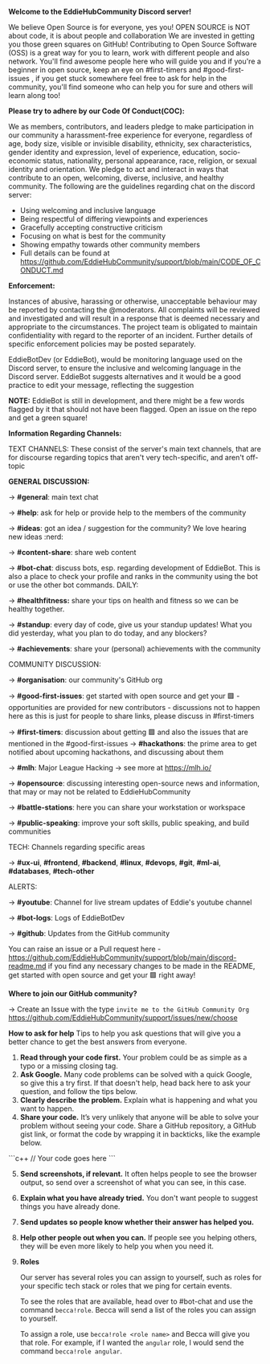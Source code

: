 **Welcome to the EddieHubCommunity Discord server!**

We believe Open Source is for everyone, yes you!
OPEN SOURCE is NOT about code, it is about people and collaboration
We are invested in getting you those green squares on GitHub! Contributing to Open Source Software (OSS) is a great way for you to learn, work with different people and also network. You'll find awesome people here who will guide you and if you're a beginner in open source, keep an eye on #first-timers and #good-first-issues , if you get stuck somewhere feel free to ask for help in the community, you'll find someone who can help you for sure and others will learn along too!

**Please try to adhere by our Code Of Conduct(COC):**

We as members, contributors, and leaders pledge to make participation in our
community a harassment-free experience for everyone, regardless of age, body
size, visible or invisible disability, ethnicity, sex characteristics, gender
identity and expression, level of experience, education, socio-economic status,
nationality, personal appearance, race, religion, or sexual identity
and orientation.
We pledge to act and interact in ways that contribute to an open, welcoming,
diverse, inclusive, and healthy community.
The following are the guidelines regarding chat on the discord server:

- Using welcoming and inclusive language
- Being respectful of differing viewpoints and experiences
- Gracefully accepting constructive criticism
- Focusing on what is best for the community
- Showing empathy towards other community members
- Full details can be found at https://github.com/EddieHubCommunity/support/blob/main/CODE_OF_CONDUCT.md

**Enforcement:**

Instances of abusive, harassing or otherwise, unacceptable behaviour may be reported by contacting the @moderators. All complaints will be reviewed and investigated and will result in a response that is deemed necessary and appropriate to the circumstances. The project team is obligated to maintain confidentiality with regard to the reporter of an incident. Further details of specific enforcement policies may be posted separately.

EddieBotDev (or EddieBot), would be monitoring language used on the Discord server, to ensure the inclusive and welcoming language in the Discord server. EddieBot suggests alternatives and it would be a good practice to edit your message, reflecting the suggestion

**NOTE:** EddieBot is still in development, and there might be a few words flagged by it that should not have been flagged. Open an issue on the repo and get a green square!

**Information Regarding Channels:**

TEXT CHANNELS: These consist of the server's main text channels, that are for discourse regarding topics that aren't very tech-specific, and aren't off-topic

**GENERAL DISCUSSION:**

-> **#general**: main text chat

-> **#help**: ask for help or provide help to the members of the community

-> **#ideas**: got an idea / suggestion for the community? We love hearing new ideas :nerd:

-> **#content-share**: share web content

-> **#bot-chat**: discuss bots, esp. regarding development of EddieBot. This is also a place to check your profile and ranks in the community using the bot or use the other bot commands.
DAILY:

-> **#healthfitness:** share your tips on health and fitness so we can be healthy together.

-> **#standup**: every day of code, give us your standup updates! What you did yesterday, what you plan to do today, and any blockers?

-> **#achievements**: share your (personal) achievements with the community

COMMUNITY DISCUSSION:

-> **#organisation**: our community's GitHub org

-> **#good-first-issues**: get started with open source and get your :green_square: - opportunities are provided for new contributors - discussions not to happen here as this is just for people to share links, please discuss in #first-timers

-> **#first-timers**: discussion about getting :green_square: and also the issues that are mentioned in the #good-first-issues
-> **#hackathons**: the prime area to get notified about upcoming hackathons, and discussing about them

-> **#mlh**: Major League Hacking -> see more at https://mlh.io/

-> **#opensource**: discussing interesting open-source news and information, that may or may not be related to EddieHubCommunity

-> **#battle-stations**: here you can share your workstation or workspace

-> **#public-speaking**: improve your soft skills, public speaking, and build communities

TECH: Channels regarding specific areas

-> **#ux-ui**, **#frontend**, **#backend**, **#linux**, **#devops**, **#git**, **#ml-ai**, **#databases**, **#tech-other**

ALERTS:

-> **#youtube**: Channel for live stream updates of Eddie's youtube channel

-> **#bot-logs**: Logs of EddieBotDev

-> **#github**: Updates from the GitHub community

You can raise an issue or a Pull request here -https://github.com/EddieHubCommunity/support/blob/main/discord-readme.md if you find any necessary changes to be made in the README, get started with open source and get your :green_square: right away!

**Where to join our GitHub community?**

-> Create an Issue with the type `invite me to the GitHub Community Org`
https://github.com/EddieHubCommunity/support/issues/new/choose

**How to ask for help**
Tips to help you ask questions that will give you a better chance to get the best answers from everyone.

1. **Read through your code first.** Your problem could be as simple as a typo or a missing closing tag.
2. **Ask Google.** Many code problems can be solved with a quick Google, so give this a try first. If that doesn't help, head back here to ask your question, and follow the tips below.
3. **Clearly describe the problem.** Explain what is happening and what you want to happen.
4. **Share your code.** It’s very unlikely that anyone will be able to solve your problem without seeing your code. Share a GitHub repository, a GitHub gist link, or format the code by wrapping it in backticks, like the example below.

\```c++
  // Your code goes here
\``` <!-- In Discord, this will look fine -->

5. **Send screenshots, if relevant.** It often helps people to see the browser output, so send over a screenshot of what you can see, in this case.
6. **Explain what you have already tried.** You don't want people to suggest things you have already done.
7. **Send updates so people know whether their answer has helped you.**
8. **Help other people out when you can.** If people see you helping others, they will be even more likely to help you when you need it.
9. **Roles**

    Our server has several roles you can assign to yourself, such as roles for your specific tech stack or roles that we ping for certain events. 

    To see the roles that are available, head over to #bot-chat and use the command `becca!role`. Becca will send a list of the roles you can assign to yourself.

    To assign a role, use `becca!role <role name>` and Becca will give you that role. For example, if I wanted the `angular` role, I would send the command `becca!role angular`.
